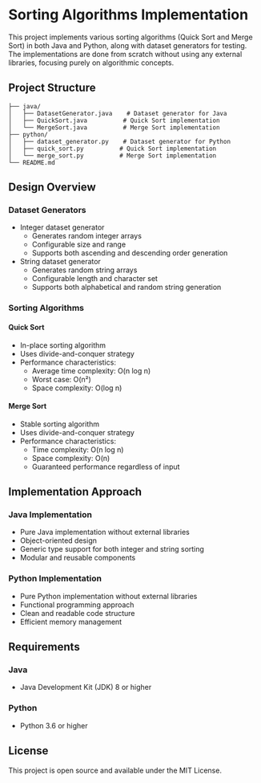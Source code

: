 # Sorting Algorithms Implementation

This project implements various sorting algorithms (Quick Sort and Merge Sort) in both Java and Python, along with dataset generators for testing. The implementations are done from scratch without using any external libraries, focusing purely on algorithmic concepts.

## Project Structure

```
├── java/
│   ├── DatasetGenerator.java    # Dataset generator for Java
│   ├── QuickSort.java          # Quick Sort implementation
│   └── MergeSort.java          # Merge Sort implementation
├── python/
│   ├── dataset_generator.py    # Dataset generator for Python
│   ├── quick_sort.py          # Quick Sort implementation
│   └── merge_sort.py          # Merge Sort implementation
└── README.md
```

## Design Overview

### Dataset Generators
- Integer dataset generator
  - Generates random integer arrays
  - Configurable size and range
  - Supports both ascending and descending order generation
- String dataset generator
  - Generates random string arrays
  - Configurable length and character set
  - Supports both alphabetical and random string generation

### Sorting Algorithms

#### Quick Sort
- In-place sorting algorithm
- Uses divide-and-conquer strategy
- Performance characteristics:
  - Average time complexity: O(n log n)
  - Worst case: O(n²)
  - Space complexity: O(log n)

#### Merge Sort
- Stable sorting algorithm
- Uses divide-and-conquer strategy
- Performance characteristics:
  - Time complexity: O(n log n)
  - Space complexity: O(n)
  - Guaranteed performance regardless of input

## Implementation Approach

### Java Implementation
- Pure Java implementation without external libraries
- Object-oriented design
- Generic type support for both integer and string sorting
- Modular and reusable components

### Python Implementation
- Pure Python implementation without external libraries
- Functional programming approach
- Clean and readable code structure
- Efficient memory management

## Requirements

### Java
- Java Development Kit (JDK) 8 or higher

### Python
- Python 3.6 or higher

## License
This project is open source and available under the MIT License.
